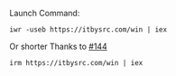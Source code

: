 Launch Command:

```
iwr -useb https://itbysrc.com/win | iex
```
Or shorter Thanks to [#144](/../../issues/144)
```
irm https://itbysrc.com/win | iex
```
